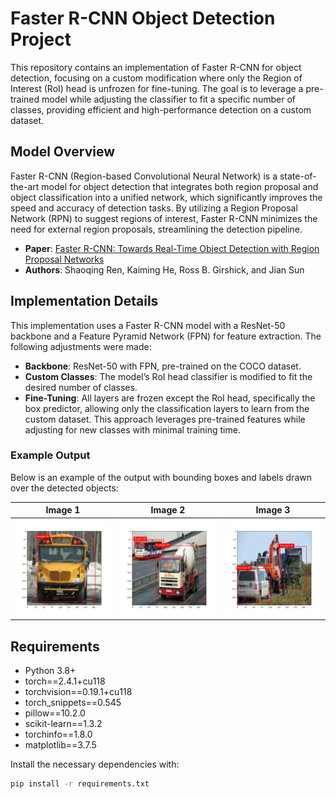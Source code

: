 
# Faster R-CNN Object Detection Project

This repository contains an implementation of Faster R-CNN for object detection, focusing on a custom modification where only the Region of Interest (RoI) head is unfrozen for fine-tuning. The goal is to leverage a pre-trained model while adjusting the classifier to fit a specific number of classes, providing efficient and high-performance detection on a custom dataset.

## Model Overview

Faster R-CNN (Region-based Convolutional Neural Network) is a state-of-the-art model for object detection that integrates both region proposal and object classification into a unified network, which significantly improves the speed and accuracy of detection tasks. By utilizing a Region Proposal Network (RPN) to suggest regions of interest, Faster R-CNN minimizes the need for external region proposals, streamlining the detection pipeline.

- **Paper**: [Faster R-CNN: Towards Real-Time Object Detection with Region Proposal Networks](https://arxiv.org/abs/1506.01497)
- **Authors**: Shaoqing Ren, Kaiming He, Ross B. Girshick, and Jian Sun

## Implementation Details

This implementation uses a Faster R-CNN model with a ResNet-50 backbone and a Feature Pyramid Network (FPN) for feature extraction. The following adjustments were made:

- **Backbone**: ResNet-50 with FPN, pre-trained on the COCO dataset.
- **Custom Classes**: The model’s RoI head classifier is modified to fit the desired number of classes.
- **Fine-Tuning**: All layers are frozen except the RoI head, specifically the box predictor, allowing only the classification layers to learn from the custom dataset. This approach leverages pre-trained features while adjusting for new classes with minimal training time.

### Example Output

Below is an example of the output with bounding boxes and labels drawn over the detected objects:

| Image 1                    | Image 2                    | Image 3                    |
|----------------------------|----------------------------|----------------------------|
| ![Output 1](results/saved_image_0_1.png) | ![Output 2](results/saved_image_0_4.png) | ![Output 3](results/saved_image_1_4.png) |

## Requirements

- Python 3.8+
- torch==2.4.1+cu118
- torchvision==0.19.1+cu118
- torch_snippets==0.545
- pillow==10.2.0
- scikit-learn==1.3.2
- torchinfo==1.8.0
- matplotlib==3.7.5

Install the necessary dependencies with:

```bash
pip install -r requirements.txt

